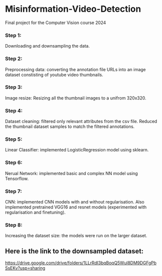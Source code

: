 # Misinformation-Video-Detection
Final project for the Computer Vision course 2024

### Step 1: 
Downloading and downsampling the data.

### Step 2: 
Preprocessing data: converting the annotation file URLs into an image dataset constisting of youtube video thumbnails.

### Step 3: 
Image resize: Resizing all the thumbnail images to a unifrom 320x320.

### Step 4: 
Dataset cleaning: filtered only relevant attributes from the csv file. Reduced the thumbnail dataset samples to match the filtered annotations.

### Step 5:
Linear Classifier: implemented LogisticRegression model using sklearn.

### Step 6:
Nerual Network: implemented basic and complex NN model using Tensorflow.  

### Step 7: 
CNN: implemented CNN models with and without regularisation. Also implemented pretrained VGG16 and resnet models (experimented with regularisation and finetuning).

### Step 8:
Increasing the dataset size: the models were run on the larger dataset.


## Here is the link to the downsampled dataset: 
https://drive.google.com/drive/folders/1LLrRdI3bqBoqQ5Wul8DM9DGFgPbSsEKv?usp=sharing
